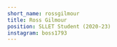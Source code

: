 ```yaml
---
short_name: rossgilmour
title: Ross Gilmour
position: SLLET Student (2020-23)
instagram: boss1793
---
```

